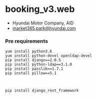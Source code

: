 # booking_v3.web
- Hyundai Motor Company, AID
- market365.park@hyundai.com

### Pre requirements
    yum install python3.6
    yum install python-devel openldap-devel
    pip install django==2.0.5
    pip install python-ldap==3.1.0
    pip install passlib==1.7.1
    pip install pillow==5.1
    
    
    
    pip install django_rest_framework
     
    
